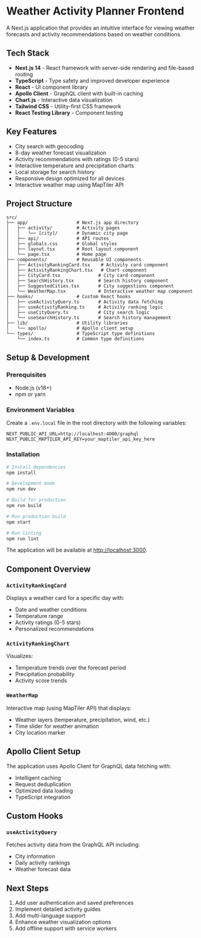 # Weather Activity Planner Frontend

A Next.js application that provides an intuitive interface for viewing weather forecasts and activity recommendations based on weather conditions.

## Tech Stack

- **Next.js 14** - React framework with server-side rendering and file-based routing
- **TypeScript** - Type safety and improved developer experience
- **React** - UI component library
- **Apollo Client** - GraphQL client with built-in caching
- **Chart.js** - Interactive data visualization
- **Tailwind CSS** - Utility-first CSS framework
- **React Testing Library** - Component testing

## Key Features

- City search with geocoding
- 8-day weather forecast visualization
- Activity recommendations with ratings (0-5 stars)
- Interactive temperature and precipitation charts
- Local storage for search history
- Responsive design optimized for all devices
- Interactive weather map using MapTiler API

## Project Structure

```
src/
├── app/                  # Next.js app directory
│   ├── activity/         # Activity pages
│   │   └── [city]/       # Dynamic city page
│   ├── api/              # API routes
│   ├── globals.css       # Global styles
│   ├── layout.tsx        # Root layout component
│   └── page.tsx          # Home page
├── components/           # Reusable UI components
│   ├── ActivityRankingCard.tsx    # Activity card component
│   ├── ActivityRankingChart.tsx   # Chart component
│   ├── CityCard.tsx              # City card component
│   ├── SearchHistory.tsx         # Search history component
│   ├── SuggestedCities.tsx       # City suggestions component
│   └── WeatherMap.tsx            # Interactive weather map component
├── hooks/                # Custom React hooks
│   ├── useActivityQuery.ts       # Activity data fetching
│   ├── useActivityRanking.ts     # Activity ranking logic
│   ├── useCityQuery.ts           # City search logic
│   └── useSearchHistory.ts       # Search history management
├── lib/                  # Utility libraries
│   └── apollo/           # Apollo client setup
└── types/                # TypeScript type definitions
    └── index.ts          # Common type definitions
```

## Setup & Development

### Prerequisites

- Node.js (v18+)
- npm or yarn

### Environment Variables

Create a `.env.local` file in the root directory with the following variables:

```
NEXT_PUBLIC_API_URL=http://localhost:4000/graphql
NEXT_PUBLIC_MAPTILER_API_KEY=your_maptiler_api_key_here
```

### Installation

```bash
# Install dependencies
npm install

# Development mode
npm run dev

# Build for production
npm run build

# Run production build
npm start

# Run linting
npm run lint
```

The application will be available at [http://localhost:3000](http://localhost:3000).

## Component Overview

### `ActivityRankingCard`

Displays a weather card for a specific day with:
- Date and weather conditions
- Temperature range
- Activity ratings (0-5 stars)
- Personalized recommendations

### `ActivityRankingChart`

Visualizes:
- Temperature trends over the forecast period
- Precipitation probability
- Activity score trends

### `WeatherMap`

Interactive map (using MapTiler API) that displays:
- Weather layers (temperature, precipitation, wind, etc.)
- Time slider for weather animation
- City location marker

## Apollo Client Setup

The application uses Apollo Client for GraphQL data fetching with:
- Intelligent caching
- Request deduplication
- Optimized data loading
- TypeScript integration

## Custom Hooks

### `useActivityQuery`

Fetches activity data from the GraphQL API including:
- City information
- Daily activity rankings
- Weather forecast data

## Next Steps

1. Add user authentication and saved preferences
2. Implement detailed activity guides
3. Add multi-language support
4. Enhance weather visualization options
5. Add offline support with service workers